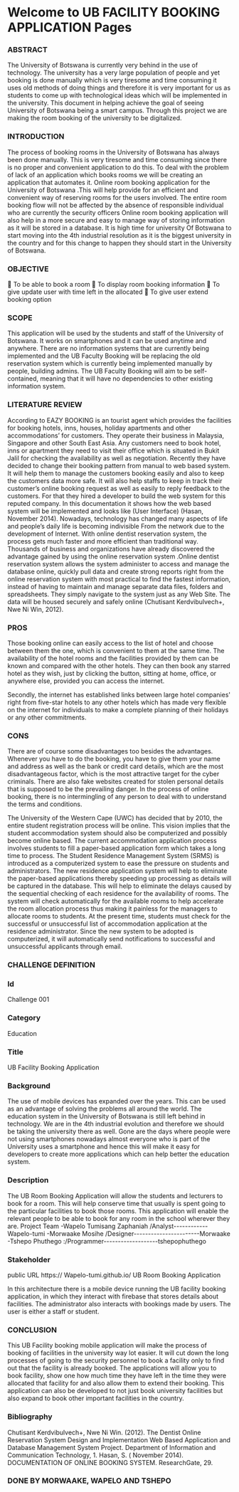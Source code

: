 # Welcome to UB FACILITY BOOKING APPLICATION Pages

### ABSTRACT
The University of Botswana is currently very behind in the use of technology. The university has a very large population of people and yet booking is done manually which is very tiresome and time consuming it uses old methods of doing things and therefore it is very important for us as students to come up with technological ideas which will be implemented in the university. This document in helping achieve the goal of seeing University of Botswana being a smart campus. Through this project we are making the room booking of the university to be digitalized.

### INTRODUCTION
The process of booking rooms in the University of Botswana has always been done manually. This is very tiresome and time consuming since there is no proper and convenient application to do this. To deal with the problem of lack of an application which books rooms we will be creating an application that automates it. Online room booking application for the University of Botswana .This will help provide for an efficient and convenient way of reserving rooms for the users involved. The entire room booking flow will not be affected by the absence of responsible individual who are currently the security officers Online room booking application will also help in a more secure and easy to manage way of storing information as it will be stored in a database. It is high time for university Of Botswana to start moving into the 4th industrial resolution as it is the biggest university in the country and for this change to happen they should start in the University of Botswana.
### OBJECTIVE
	To be able to book a room
	To display room booking information
	To give update user with time left in the allocated
	To give user extend booking option
### SCOPE
This application will be used by the students and staff of the University of Botswana. It works on smartphones and it can be used anytime and anywhere. There are no information systems that are currently being implemented and the UB Faculty Booking will be replacing the old reservation system which is currently being implemented manually by people, building admins. The UB Faculty Booking will aim to be self-contained, meaning that it will have no dependencies to other existing information system. 

### LITERATURE REVIEW
According to EAZY  BOOKING  is  an  tourist  agent  which  provides  the  facilities  for  booking  hotels,  inns, houses,  holiday  apartments  and  other  accommodations’  for  customers.  They operate their business in Malaysia, Singapore and other South East Asia. Any customers need to book hotel, inns or apartment they need to visit their office which is situated in Bukit Jalil for checking the availability as well as negotiation.  Recently they have decided to change their booking pattern from manual to web based system. It will help them to manage the customers booking easily and also to keep the customers data more safe. It will also help staffs to keep in track their customer’s online booking request as well as easily to reply feedback to the customers. For that they hired a developer to build the web system for this reputed company. In this documentation it shows how the web based system will be implemented and looks like (User Interface) (Hasan, November 2014).
Nowadays, technology has changed many aspects of life and people’s daily life is becoming indivisible 
From the network due to the development of Internet. With online dentist reservation system, the process gets much faster and more efficient than traditional way. Thousands of business and organizations have already discovered  the  advantage  gained  by  using  the  online  reservation  system .Online  dentist  reservation  system allows the system administer to access and manage the database online, quickly pull data and create strong  reports  right  from  the  online  reservation  system  with  most  practical  to  find  the  fastest  information, instead of having to maintain and manage separate data files, folders and spreadsheets. They simply navigate to the system just as any Web Site.  The data will be housed securely and safely online (Chutisant Kerdvibulvech+, Nwe Ni Win, 2012).

### PROS
Those booking online can easily access to the list of hotel and choose between them the one, which is convenient to them at the same time. The availability of the hotel rooms and the facilities provided by them can be known and compared with the other hotels. They can then book any starred hotel as they wish, just by clicking the button, sitting at home, office, or anywhere else, provided you can access the internet.

Secondly, the internet has established links between large hotel companies' right from five-star hotels to any other hotels which has made very flexible on the internet for individuals to make a complete planning of their holidays or any other commitments.

### CONS
There are of course some disadvantages too besides the advantages. Whenever you have to do the booking, you have to give them your name and address as well as the bank or credit card details, which are the most disadvantageous factor, which is the most attractive target for the cyber criminals. There are also fake websites created for stolen personal details that is supposed to be the prevailing danger. In the process of online booking, there is no intermingling of any person to deal with to understand the terms and conditions.

The University of the Western Cape (UWC) has decided that by 2010, the entire student registration process will be online. This vision implies that the student accommodation system should also be computerized and possibly become online based. The current accommodation application process involves students to fill a paper-based application form which takes a long time to process. The Student Residence Management System (SRMS) is introduced as a computerized system to ease the pressure on students and administrators. The new residence application system will help to eliminate the paper-based applications thereby speeding up processing as details will be captured in the database. This will help to eliminate the delays caused by the sequential checking of each residence for the availability of rooms. The system will check automatically for the available rooms to help accelerate the room allocation process thus making it painless for the managers to allocate rooms to students. At the present time, students must check for the successful or unsuccessful list of accommodation application at the residence administrator. Since the new system to be adopted is computerized, it will automatically send notifications to successful and unsuccessful applicants through email.
 
### CHALLENGE DEFINITION


### Id
Challenge 001
### Category
Education
### Title
UB Facility Booking Application
### Background
The use of mobile devices has expanded over the years. This can be used as an advantage of solving the problems all around the world. The education system in the University of Botswana is still left behind in technology. We are in the 4th industrial evolution and therefore we should be taking the university there as well. Gone are the days where people were not using smartphones nowadays almost everyone who is part of the University uses a smartphone and hence this will make it easy for developers to create more applications which can help better the education system.

### Description 
The UB Room Booking Application will allow the students and lecturers to book for a room. This will help conserve time that usually is spent going to the particular facilities to book those rooms. This application will enable the relevant people to be able to book for any room in the school wherever they are.
Project Team
-Wapelo Tumisang Zaphaniah /Analyst------------Wapelo-tumi
-Morwaake Mosihe /Designer-----------------------Morwaake
-Tshepo Phuthego :/Programmer-------------------tshepophuthego

### Stakeholder
public
URL https:// Wapelo-tumi.github.io/ UB Room Booking Application 

In this architecture there is a mobile device running the UB facility booking application, in which they interact with firebase that stores details about facilities. The administrator also interacts with bookings made by users. The user is either a staff or student.


### CONCLUSION
This UB Facility booking mobile application will make the process of booking of facilities in the university way lot easier. It will cut down the long processes of going to the security personnel to book a facility only to find out that the facility is already booked. The applications will allow you to book facility, show one how much time they have left in the time they were allocated that facility for and also allow them to extend their booking. This application can also be developed to not just book university facilities but also expand to book other important facilities in the country.


### Bibliography
Chutisant Kerdvibulvech+, Nwe Ni Win. (2012). The Dentist Online Reservation System Design and Implementation Web Based Application and Database Management System Project. Department of Information and Communication Technology, 1.
Hasan, S. ( November 2014). DOCUMENTATION OF ONLINE BOOKING SYSTEM. ResearchGate, 29.


### DONE BY MORWAAKE, WAPELO AND TSHEPO

